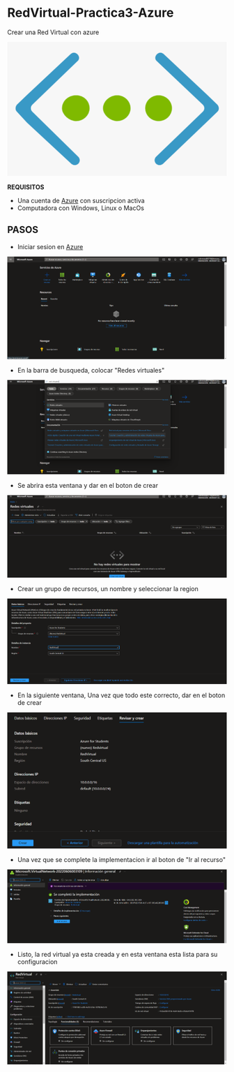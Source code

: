 # RedVirtual-Practica3-Azure

Crear una Red Virtual con azure

![img1](Imagenes\img1.png)

**REQUISITOS**

- Una cuenta de [Azure](https://portal.azure.com/#home) con suscripcion activa
- Computadora con Windows, Linux o MacOs

## PASOS

- Iniciar sesion en [Azure](https://portal.azure.com/#home)

![img2](Imagenes\img2.PNG)

- En la barra de busqueda, colocar "Redes virtuales"

![img3](Imagenes\img3.PNG)

- Se abrira esta ventana y dar en el boton de crear

![img4](Imagenes\img4.PNG)

- Crear un grupo de recursos, un nombre y seleccionar la region

![img5](Imagenes\img5.PNG)

- En la siguiente ventana, Una vez que todo este correcto, dar en el boton de crear

![img6](Imagenes\img6.PNG)

- Una vez que se complete la implementacion ir al boton de "Ir al recurso"

![img7](Imagenes\img7.PNG)

- Listo, la red virtual ya esta creada y en esta ventana esta lista para su configuracion

![img8](Imagenes\img8.PNG)


